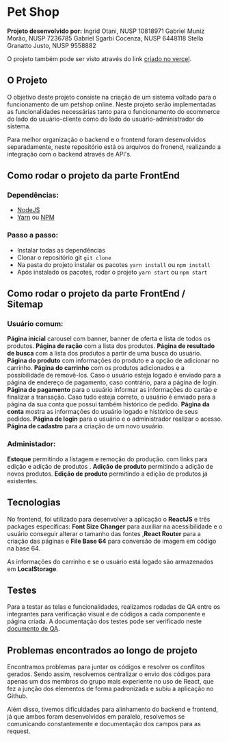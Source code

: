 # Pet Shop

**Projeto desenvolvido por:**
Ingrid Otani, NUSP 10818971
Gabriel Muniz Morão, NUSP 7236785
Gabriel Sgarbi Cocenza, NUSP 6448118
Stella Granatto Justo, NUSP 9558882

O projeto também pode ser visto através do link [criado no vercel](https://pet-shop-react.vercel.app/).

## O Projeto

O objetivo deste projeto consiste na criação de um sistema voltado para o funcionamento de um petshop online. Neste projeto serão implementadas as funcionalidades necessárias tanto para o funcionamento do ecommerce do lado do usuário-cliente como do lado do usuário-administrador do sistema.

Para melhor organização o backend e o frontend foram desenvolvidos separadamente, neste repositório está os arquivos do fronend, realizando a integração com o backend através de API's.

## Como rodar o projeto da parte FrontEnd

### Dependências:

- [NodeJS](https://nodejs.org/en/)
- [Yarn](https://yarnpkg.com/) ou [NPM](https://www.npmjs.com/)

### Passo a passo:

- Instalar todas as dependências
- Clonar o repositório git `git clone`
- Na pasta do projeto instalar os pacotes `yarn install` ou `npm install`
- Após instalado os pacotes, rodar o projeto `yarn start` ou `npm start`

## Como rodar o projeto da parte FrontEnd / Sitemap

### Usuário comum:

**Página inicial** carousel com banner, banner de oferta e lista de todos os produtos.
**Página de ração** com a lista dos produtos.
**Página de resultado de busca** com a lista dos produtos a partir de uma busca do usuário.
**Página do produto** com informações do produto e a opção de adicionar no carrinho.
**Página do carrinho** com os produtos adicionados e a possibilidade de removê-los. Caso o usuário esteja logado é enviado para a página de endereço de pagamento, caso contrário, para a página de login.
**Página de pagamento** para o usuário informar as informações do cartão e finalizar a transação. Caso tudo esteja correto, o usuário é enviado para a página da sua conta que possui também histórico de pedido.
**Página da conta** mostra as informações do usuário logado e histórico de seus pedidos.
**Página de login** para o usuário e o administrador realizar o acesso.
**Página de cadastro** para a criação de um novo usuário.

### Administador:

**Estoque** permitindo a listagem e remoção do produção. com links para edição e adição de produtos .
**Adição de produto** permitindo a adição de novos produtos.
**Edição de produto** permitindo a edição de produtos já existentes.

## Tecnologias

No frontend, foi utilizado para desenvolver a aplicação o **ReactJS** e três packages específicas: **Font Size Changer** para auxiliar na acessibilidade e o usuário conseguir alterar o tamanho das fontes ,**React Router** para a criação das páginas e **File Base 64** para conversão de imagem em código na base 64.

As informações do carrinho e se o usuário está logado são armazenados em **LocalStorage**.

## Testes

Para a testar as telas e funcionalidades, realizamos rodadas de QA entre os integrantes para verificação visual e de códigos a cada componente e página criada. A documentação dos testes pode ser verificado neste [documento de QA](https://docs.google.com/spreadsheets/d/1InLoyNTysLR2WNzLSeoBc58Ca3gsP2v68KHAvRJx5_k/edit?usp=sharing).

## Problemas encontrados ao longo de projeto

Encontramos problemas para juntar os códigos e resolver os conflitos gerados. Sendo assim, resolvemos centralizar o envio dos códigos para apenas um dos membros do grupo mais experiente no uso de React, que fez a junção dos elementos de forma padronizada e subiu a aplicação no Github.

Além disso, tivemos dificuldades para alinhamento do backend e frontend, já que ambos foram desenvolvidos em paralelo, resolvemos se comunicando constantemente e documentação dos campos para as request.
